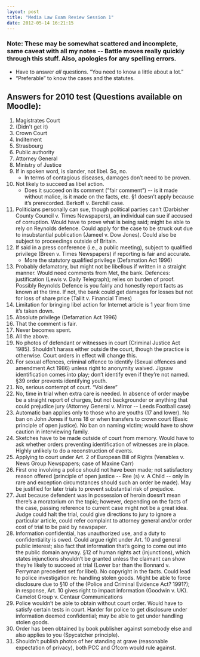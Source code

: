```yaml
---
layout: post
title: "Media Law Exam Review Session 1"
date: 2012-05-14 16:21:15
---
```


### Note: These may be somewhat scattered and incomplete, same caveat with all my notes --  Battle moves really quickly through this stuff. Also, apologies for any spelling errors.

+ Have to answer *all* questions. “You need to know a little about a lot.”
+ “Preferable” to know the cases and the statutes.

## Answers for 2010 test (Questions available on Moodle):

1. Magistrates Court
1. (Didn't get it)
1. Crown Court
1. Inditement
1. Strasbourg
1. Public authority
1. Attorney General
1. Ministry of Justice
1. If in spoken word, is slander, not libel. So, no.
    + In terms of contagious diseases, damages don’t need to be proven.
1. Not likely to succeed as libel action.
    + Does it succeed on its comment (”fair comment”) -- is it made without malice, is it made on the facts, etc. §1 doesn’t apply because it’s prerecorded. Berkoff v. Berchill case.
1. Politicians personally can sue, though political parties can’t (Darbisher County Council v. Times Newspapers), an individual can sue if accused of corruption. Would have to prove what is being said; might be able to rely on Reynolds defence. Could apply for the case to be struck out due to insubstantial publication (Jameel v. Dow Jones). Could also be subject to proceedings outside of Britain.
1. If said in a press conference (i.e., a public meeting), subject to qualified privilege (Breen v. Times Newspapers) if reporting is fair and accurate.
    + More the statutory qualified privilege (Defamation Act 1996)
1. Probably defamatory, but might not be libellous if written in a straight manner. Would need comments from Met, the bank. Defences: justification (Lewis v. Daily Telegraph); relies on burden of proof. Possibly Reynolds Defence is you fairly and honestly report facts as known at the time. If not, the bank could get damages for losses but not for loss of share price (Tallit v. Financial Times)
1. Limitation for bringing libel action for Internet article is 1 year from time it’s taken down.
1. Absolute privilege (Defamation Act 1996)
1. That the comment is fair.
1. Never becomes spent.
1. All the above.
1. No photos of defendant or witnesses in court (Criminal Justice Act 1985). Shouldn’t harass either outside the court, though the practice is otherwise. Court orders in effect will change this.
1. For sexual offences, criminal offence to identify (Sexual offences and amendment Act 1986) unless right to anonymity waived. Jigsaw identification comes into play; don’t identify even if they’re not named. §39 order prevents identifying youth.
1. No, serious contempt of court. “Voi dere” 
1. No, time in trial when extra care is needed. In absence of order maybe be a straight report of charges, but not backgrounder or anything that could prejudice jury (Attorney General v. Mirror -- Leeds Football case)
1. Automatic ban applies only to those who are youths (17 and lower). No ban on John Jones if turns 18 or when transfers to crown court (Basic principle of open justice). No ban on naming victim; would have to show caution in interviewing family.
1. Sketches have to be made outside of court from memory. Would have to ask whether orders preventing identification of witnesses are in place. Highly unlikely to do a reconstruction of events.
1. Applying to court under Art. 2 of European Bill of  Rights (Venables v. News Group Newspapers; case of Maxine Carr)
1. First one involving a police should not have been made; not satisfactory reason offered (principle of open justice -- Ree (s) v. A Child -- only in rare and exception circumstances should such an order be made). May be justified for later trials to prevent substantial risk of prejudice. 
1. Just because defendent was in possession of heroin doesn’t mean there’s a moratorium on the topic; however, depending on the facts of the case, passing reference to current case might not be a great idea. Judge could halt the trial, could give directions to jury to ignore a particular article, could refer complaint to attorney general and/or order cost of trial to be paid by newspaper.
1. Information confidential, has unauthorized use, and a duty to confidentiality is owed. Could argue right under Art. 10 and general public interest; also fact that information that’s going to come out into the public domain anyway. §12 of human rights act (injunctions), which states injunctions shouldn’t be granted unless the claimant can show they’re likely to succeed at trial (Lower bar than the Bonnard v. Perryman precedent set for libel). No copyright in the facts. Could lead to police investigation re: handling stolen goods. Might be able to force disclosure due to §10 of the (Police and Criminal Evidence Act? 1991?); in response, Art. 10 gives right to impact information (Goodwin v. UK). Camelot Group v. Centaur Communications
1. Police wouldn’t be able to obtain without court order. Would have to satisfy certain tests in court. Harder for police to get disclosure under information deemed confidential; may be able to get under handling stolen goods.
1. Order has been obtained by book publisher against somebody else and also applies to you (Spycatcher principle). 
1. Shouldn’t publish photos of her standing at grave (reasonable expectation of privacy), both PCC and Ofcom would rule against.

